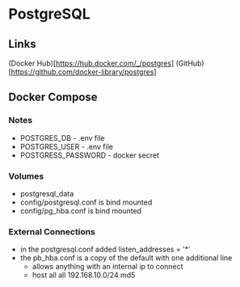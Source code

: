 # PostgreSQL

## Links
(Docker Hub)[https://hub.docker.com/_/postgres]
(GitHub)[https://github.com/docker-library/postgres]

## Docker Compose

### Notes
- POSTGRES_DB - .env file
- POSTGRES_USER - .env file
- POSTGRESS_PASSWORD - docker secret

### Volumes
- postgresql_data
- config/postgresql.conf is bind mounted
- config/pg_hba.conf is bind mounted

### External Connections
- in the postgresql.conf added listen_addresses = '*'
- the pb_hba.conf is a copy of the default with one additional line
   - allows anything with an internal ip to connect
   - host    all             all             192.168.10.0/24         md5
